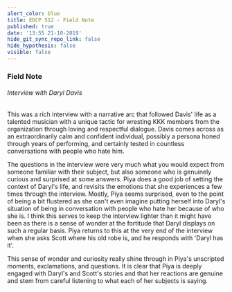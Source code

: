 ```yaml
---
alert_color: blue
title: EDCP 512 - Field Note
published: true
date: '13:55 21-10-2019'
hide_git_sync_repo_link: false
hide_hypothesis: false
visible: false
---
```


### Field Note

###### Interview with Daryl Davis

This was a rich interview with a narrative arc that followed Davis' life as a talented musician with a unique tactic for wresting KKK members from the organization through loving and respectful dialogue. Davis comes across as an extraordinarily calm and confident individual, possibly a persona honed through years of performing, and certainly tested in countless conversations with people who hate him.

The questions in the interview were very much what you would expect from someone familiar with their subject, but also someone who is genuinely curious and surprised at some answers. Piya does a good job of setting the context of Daryl's life, and revisits the emotions that she experiences a few times through the interview. Mostly, Piya seems surprised, even to the point of being a bit flustered as she can't even imagine putting herself into Daryl's situation of being in conversation with people who hate her because of who she is. I think this serves to keep the interview lighter than it might have been as there is a sense of wonder at the fortitude that Daryl displays on such a regular basis. Piya returns to this at the very end of the interview when she asks Scott where his old robe is, and he responds with 'Daryl has it'.

This sense of wonder and curiosity really shine through in Piya's unscripted moments, exclamations, and questions. It is clear that Piya is deeply engaged with Daryl's and Scott's stories and that her reactions are genuine and stem from careful listening to what each of her subjects is saying.
